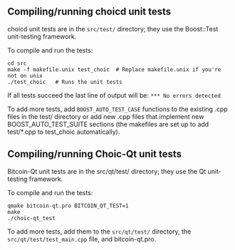 Compiling/running choicd unit tests
------------------------------------

choicd unit tests are in the `src/test/` directory; they
use the Boost::Test unit-testing framework.

To compile and run the tests:

	cd src
	make -f makefile.unix test_choic  # Replace makefile.unix if you're not on unix
	./test_choic   # Runs the unit tests

If all tests succeed the last line of output will be:
`*** No errors detected`

To add more tests, add `BOOST_AUTO_TEST_CASE` functions to the existing
.cpp files in the test/ directory or add new .cpp files that
implement new BOOST_AUTO_TEST_SUITE sections (the makefiles are
set up to add test/*.cpp to test_choic automatically).


Compiling/running Choic-Qt unit tests
---------------------------------------

Bitcoin-Qt unit tests are in the src/qt/test/ directory; they
use the Qt unit-testing framework.

To compile and run the tests:

	qmake bitcoin-qt.pro BITCOIN_QT_TEST=1
	make
	./choic-qt_test

To add more tests, add them to the `src/qt/test/` directory,
the `src/qt/test/test_main.cpp` file, and bitcoin-qt.pro.

